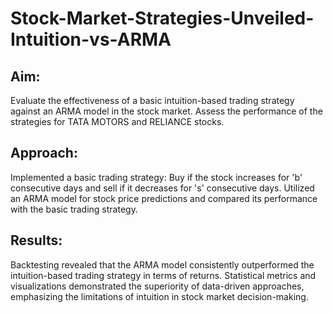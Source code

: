 # Stock-Market-Strategies-Unveiled-Intuition-vs-ARMA
## Aim:
Evaluate the effectiveness of a basic intuition-based trading strategy against an ARMA model in the stock market.
Assess the performance of the strategies for TATA MOTORS and RELIANCE stocks.
## Approach:
Implemented a basic trading strategy: Buy if the stock increases for 'b' consecutive days and sell if it decreases for 's' consecutive days.
Utilized an ARMA model for stock price predictions and compared its performance with the basic trading strategy.
## Results:
Backtesting revealed that the ARMA model consistently outperformed the intuition-based trading strategy in terms of returns.
Statistical metrics and visualizations demonstrated the superiority of data-driven approaches, emphasizing the limitations of intuition in stock market decision-making.
